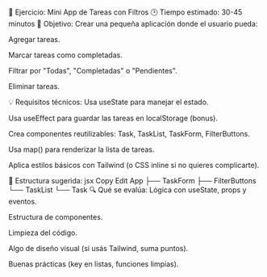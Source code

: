 🧠 Ejercicio: Mini App de Tareas con Filtros
🕒 Tiempo estimado: 30-45 minutos
🎯 Objetivo:
Crear una pequeña aplicación donde el usuario pueda:

Agregar tareas.

Marcar tareas como completadas.

Filtrar por "Todas", "Completadas" o "Pendientes".

Eliminar tareas.

💡 Requisitos técnicos:
Usa useState para manejar el estado.

Usa useEffect para guardar las tareas en localStorage (bonus).

Crea componentes reutilizables: Task, TaskList, TaskForm, FilterButtons.

Usa map() para renderizar la lista de tareas.

Aplica estilos básicos con Tailwind (o CSS inline si no quieres complicarte).

🧱 Estructura sugerida:
jsx
Copy
Edit
App
├── TaskForm
├── FilterButtons
└── TaskList
└── Task
🔍 Qué se evalúa:
Lógica con useState, props y eventos.

Estructura de componentes.

Limpieza del código.

Algo de diseño visual (si usás Tailwind, suma puntos).

Buenas prácticas (key en listas, funciones limpias).

